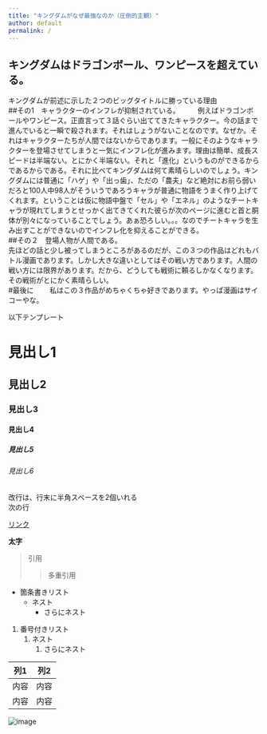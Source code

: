 ```yaml
---
title: "キングダムがなぜ最強なのか（圧倒的主観）"
author: default
permalink: /
---
```


## キングダムはドラゴンボール、ワンピースを超えている。

キングダムが前述に示した２つのビッグタイトルに勝っている理由  
##その1　キャラクターのインフレが抑制されている。
　　
例えばドラゴンボールやワンピース。正直言って３話ぐらい出ててきたキャラクター。今の話まで進んでいると一瞬で殺されます。それはしょうがないことなのです。なぜか。それはキャラクターたちが人間ではないからであります。一般にそのようなキャラクターを登場させてしまうと一気にインフレ化が進みます。理由は簡単、成長スピードは半端ない。とにかく半端ない。それと「進化」というものができるからであるからである。それに比べてキングダムは何て素晴らしいのでしょう。キングダムには普通に「ハゲ」や「出っ歯」、ただの「農夫」など絶対にお前ら弱いだろと100人中98人がそういうであろうキャラが普通に物語をうまく作り上げてくれます。ということは仮に物語中盤で「セル」や「エネル」のようなチートキャラが現れてしまうとせっかく出てきてくれた彼らが次のページに進むと首と胴体が別々になっていることでしょう。あぁ恐ろしい。。。なのでチートキャラを生み出すことができないのでインフレ化を抑えることができる。  
##その２　登場人物が人間である。  
先ほどの話と少し被ってしまうところがあるのだが、この３つの作品はどれもバトル漫画であります。しかし大きな違いとしてはその戦い方であります。人間の戦い方には限界があります。だから、どうしても戦術に頼るしかなくなります。その戦術がとにかく素晴らしい。  
#最後に　　
私はこの３作品がめちゃくちゃ好きであります。やっぱ漫画はサイコーやな。







以下テンプレート

# 見出し1
## 見出し2
### 見出し3
#### 見出し4
##### 見出し5
###### 見出し6

改行は、行末に半角スペースを2個いれる  
次の行

[リンク](https://www.google.co.jp/)

**太字**

> 引用
>> 多重引用


- 箇条書きリスト
  - ネスト
    - さらにネスト


1. 番号付きリスト
   1. ネスト
      1. さらにネスト

  
| 列1  | 列2  |
|-----|-----|
| 内容  | 内容  |
| 内容  | 内容  |

![image](/220422_GitHubPages/assets/images/logo-150.png)
